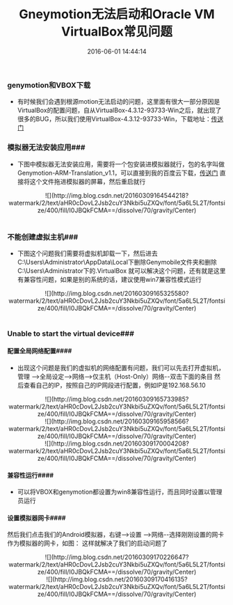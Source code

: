 ﻿---
title: Gneymotion无法启动和Oracle VM VirtualBox常见问题
date: 2016-06-01 14:44:14
tags: genymotion
categories: AndroidStudio
---
### genymotion和VBOX下载

- 有时候我们会遇到根源motion无法启动的问题，这里面有很大一部分原因是VirtualBox的配置问题，自从VirtualBox-4.3.12-93733-Win之后，就出现了很多的BUG，所以我们使用VirtualBox-4.3.12-93733-Win，下载地址：[传送门](http://pan.baidu.com/s/1dEn7kU9)

### 模拟器无法安装应用###

- 下图中模拟器无法安装应用，需要将一个包安装进模拟器就行，包的名字叫做Genymotion-ARM-Translation_v1.1，可以直接到我的百度云下载，[传送门](http://pan.baidu.com/s/1eRbZZF0) 直接将这个文件拖进模拟器的屏幕，然后重启就行

<center>![](http://img.blog.csdn.net/20160309164544218?watermark/2/text/aHR0cDovL2Jsb2cuY3Nkbi5uZXQv/font/5a6L5L2T/fontsize/400/fill/I0JBQkFCMA==/dissolve/70/gravity/Center)</center>

</br>

### 不能创建虚拟主机###
- 下图这个问题我们需要将虚拟机卸载一下，然后进去C:\Users\Administrator\AppData\Local下删除Genymobile文件夹和删除C:\Users\Administrator下的.VirtualBox
就可以解决这个问题，还有就是这里有兼容性问题，如果是别的系统的话，建议使用win7兼容性模式运行

<!-- more -->

<center>![](http://img.blog.csdn.net/20160309165325580?watermark/2/text/aHR0cDovL2Jsb2cuY3Nkbi5uZXQv/font/5a6L5L2T/fontsize/400/fill/I0JBQkFCMA==/dissolve/70/gravity/Center)</center>

</br>

### Unable to start the virtual device###

#### 配置全局网络配置####
- 出现这个问题是我们的虚拟机的网络配置有问题，我们可以先去打开虚拟机，管理 -->全局设定-->网络-->仅主机（Host-Only）网络--双击下面的条目
然后查看自己的IP，按照自己的IP网段进行配置，例如IP是192.168.56.10

<center>![](http://img.blog.csdn.net/20160309165733985?watermark/2/text/aHR0cDovL2Jsb2cuY3Nkbi5uZXQv/font/5a6L5L2T/fontsize/400/fill/I0JBQkFCMA==/dissolve/70/gravity/Center)</center>

<center>![](http://img.blog.csdn.net/20160309165958566?watermark/2/text/aHR0cDovL2Jsb2cuY3Nkbi5uZXQv/font/5a6L5L2T/fontsize/400/fill/I0JBQkFCMA==/dissolve/70/gravity/Center)</center>

<center>![](http://img.blog.csdn.net/20160309170004208?watermark/2/text/aHR0cDovL2Jsb2cuY3Nkbi5uZXQv/font/5a6L5L2T/fontsize/400/fill/I0JBQkFCMA==/dissolve/70/gravity/Center)</center>

#### 兼容性运行####

- 可以将VBOX和genymotion都设置为win8兼容性运行，而且同时设置以管理员运行

#### 设置模拟器网卡####

然后我们点击我们的Android模拟器，右键-->设置 -->网络--选择刚刚设置的网卡作为模拟器的网卡，如图：
这样就解决了我们的启动问题了
<center>![](http://img.blog.csdn.net/20160309170226647?watermark/2/text/aHR0cDovL2Jsb2cuY3Nkbi5uZXQv/font/5a6L5L2T/fontsize/400/fill/I0JBQkFCMA==/dissolve/70/gravity/Center)</center>

<center>![](http://img.blog.csdn.net/20160309170416135?watermark/2/text/aHR0cDovL2Jsb2cuY3Nkbi5uZXQv/font/5a6L5L2T/fontsize/400/fill/I0JBQkFCMA==/dissolve/70/gravity/Center)</center>

